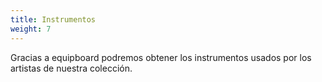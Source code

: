 ```yaml
---
title: Instrumentos
weight: 7
---
```


Gracias a equipboard podremos obtener los instrumentos usados por los artistas de nuestra colección.





